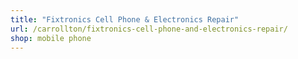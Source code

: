 ```yaml
---
title: "Fixtronics Cell Phone & Electronics Repair"
url: /carrollton/fixtronics-cell-phone-and-electronics-repair/
shop: mobile phone
---
```

